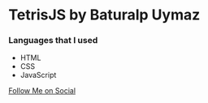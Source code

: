 # TetrisJS by Baturalp Uymaz
 
### Languages that I used
  * HTML
  * CSS
  * JavaScript

[Follow Me on Social](https://instagram.com/itsbaturalp)
